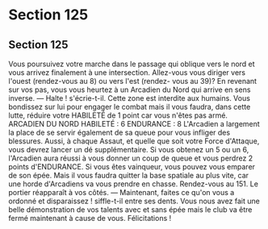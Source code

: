 # Section 125

## Section 125

Vous poursuivez votre marche dans le passage qui oblique vers le
nord et vous arrivez finalement à une intersection. Allez-vous
vous diriger vers l'ouest (rendez-vous au 8) ou vers l'est (rendez-
vous au 39)?
En revenant sur vos pas, vous vous heurtez à un Arcadien du
Nord qui arrive en sens inverse.
— Halte ! s'écrie-t-il. Cette zone est interdite aux humains.
Vous bondissez sur lui pour engager le combat mais il vous
faudra, dans cette lutte, réduire votre HABILETÉ de 1 point car
vous n'êtes pas armé.
ARCADIEN DU NORD HABILETÉ : 6 ENDURANCE : 8
L'Arcadien a largement la place de se servir également de sa
queue pour vous infliger des blessures. Aussi, à chaque Assaut, et
quelle que soit votre Force d'Attaque, vous devrez lancer un dé
supplémentaire. Si vous obtenez un 5 ou un 6, l'Arcadien aura
réussi à vous donner un coup de queue et vous perdrez 2 points
d'ENDURANCE. Si vous êtes vainqueur, vous pouvez vous
emparer de son épée. Mais il vous faudra quitter la base spatiale
au plus vite, car une horde d'Arcadiens va vous prendre en
chasse. Rendez-vous au 151.
Le portier réapparaît à vos côtés.
— Maintenant, faites ce qu'on vous a ordonné et disparaissez !
siffle-t-il entre ses dents. Vous nous avez fait une belle
démonstration de vos talents avec et sans épée mais le club va
être fermé maintenant à cause de vous. Félicitations !